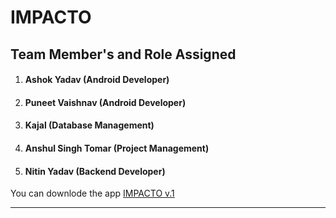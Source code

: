 <h1>IMPACTO</h1>
<h2>Team Member's and Role Assigned</h2>
<ol>
<li><h4>Ashok Yadav (Android Developer)</h4></li>
<li><h4>Puneet Vaishnav (Android Developer)</h4></li>
<li><h4>Kajal (Database Management)</h4></li>
<li><h4>Anshul Singh Tomar (Project Management)</h4></li>
<li><h4>Nitin Yadav (Backend Developer)</h4></li> 
</ol>
<p>You can downlode the app <a href = "https://tinyurl.com/ImpactoAppV1" target="_blank">IMPACTO v.1</a></p>
<hr>
<!--Sample application of using <a href="https://developer.android.com/reference/android/app/usage/UsageStatsManager.html" target="_blank">UsageStatManager</a> -->
